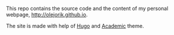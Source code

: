 This repo contains the source code and the content of my personal webpage, http://olejorik.github.io.

The site is made with help of [Hugo](http://gohugo.io/) and [Academic](https://sourcethemes.com/academic) theme.